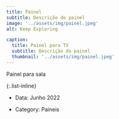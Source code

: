 ```yaml
---
title: Painel
subtitle: Descrição do painel
image: '../assets/img/painel.jpeg'
alt: Keep Exploring

caption:
  title: Painel para TV
  subtitle: Descrição do painel
  thumbnail: '../assets/img/painel.jpeg'
---
```


Painel para sala

{:.list-inline}

- Data: Junho 2022
<!-- - Client: Explore -->
- Category: Paineis
